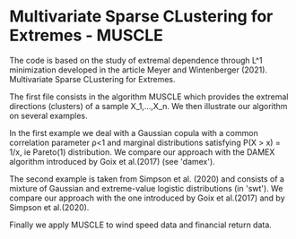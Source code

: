 # Multivariate Sparse CLustering for Extremes - MUSCLE

The code is based on the study of extremal dependence through L^1 minimization developed in the article
Meyer and Wintenberger (2021). Multivariate Sparse CLustering for Extremes.

The first file consists in the algorithm MUSCLE which provides the extremal directions (clusters) of a sample X_1,...,X_n. We then illustrate our algorithm on several examples.

In the first example we deal with a Gaussian copula with a common correlation parameter ρ<1 and marginal distributions satisfying P(X > x) = 1/x, ie Pareto(1) distribution. We compare our approach with the DAMEX algorithm introduced by Goix et al.(2017) (see 'damex').

The second example is taken from Simpson et al. (2020) and consists of a mixture of Gaussian and extreme-value logistic distributions (in 'swt'). We compare our approach with the one introduced by Goix et al.(2017) and by Simpson et al.(2020).

Finally we apply MUSCLE to wind speed data and financial return data.
